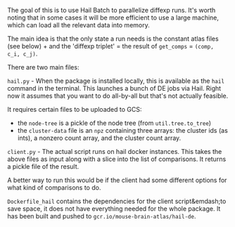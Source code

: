 The goal of this is to use Hail Batch to parallelize diffexp runs. It's worth noting that in some cases it will be more efficient to use a large machine, which can load all the relevant data into memory.

The main idea is that the only state a run needs is the constant atlas files (see below) + and the 'diffexp triplet' = the result of `get_comps` = `(comp, c_i, c_j)`.

There are two main files:

`hail.py` - When the package is installed locally, this is available as the `hail` command in the terminal. This launches a bunch of DE jobs via Hail. Right now it assumes that you want to do all-by-all but that's not actually feasible.

It requires certain files to be uploaded to GCS:
 - the `node-tree` is a pickle of the node tree (from `util.tree.to_tree`)
 - the `cluster-data` file is an `npz` containing three arrays: the cluster ids (as ints), a nonzero count array, and the cluster count array.

`client.py` - The actual script runs on hail docker instances. This takes the above files as input along with a slice into the list of comparisons. It returns a pickle file of the result.

A better way to run this would be if the client had some different options for what kind of comparisons to do.

`Dockerfile_hail` contains the dependencies for the client script&emdash;to save space, it does not have everything needed for the whole package. It has been built and pushed to `gcr.io/mouse-brain-atlas/hail-de`.
